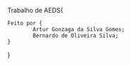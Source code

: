 Trabalho de AEDS{
    
    Feito por {
            Artur Gonzaga da Silva Gomes;
            Bernardo de Oliveira Silva;
    }
}      
